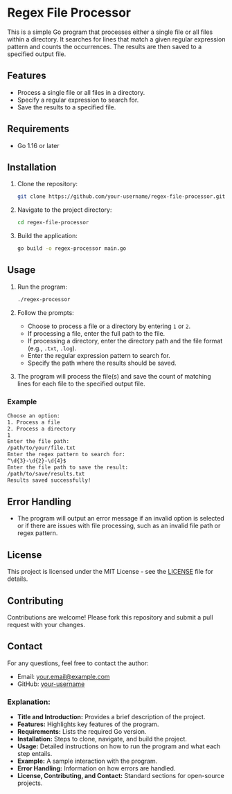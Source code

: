 # Regex File Processor

This is a simple Go program that processes either a single file or all files within a directory. It searches for lines that match a given regular expression pattern and counts the occurrences. The results are then saved to a specified output file.

## Features

- Process a single file or all files in a directory.
- Specify a regular expression to search for.
- Save the results to a specified file.

## Requirements

- Go 1.16 or later

## Installation

1. Clone the repository:

   ```bash
   git clone https://github.com/your-username/regex-file-processor.git
   ```

2. Navigate to the project directory:

   ```bash
   cd regex-file-processor
   ```

3. Build the application:

   ```bash
   go build -o regex-processor main.go
   ```

## Usage

1. Run the program:

   ```bash
   ./regex-processor
   ```

2. Follow the prompts:

   - Choose to process a file or a directory by entering `1` or `2`.
   - If processing a file, enter the full path to the file.
   - If processing a directory, enter the directory path and the file format (e.g., `.txt`, `.log`).
   - Enter the regular expression pattern to search for.
   - Specify the path where the results should be saved.

3. The program will process the file(s) and save the count of matching lines for each file to the specified output file.

### Example

```bash
Choose an option:
1. Process a file
2. Process a directory
1
Enter the file path:
/path/to/your/file.txt
Enter the regex pattern to search for:
^\d{3}-\d{2}-\d{4}$
Enter the file path to save the result:
/path/to/save/results.txt
Results saved successfully!
```

## Error Handling

- The program will output an error message if an invalid option is selected or if there are issues with file processing, such as an invalid file path or regex pattern.

## License

This project is licensed under the MIT License - see the [LICENSE](LICENSE) file for details.

## Contributing

Contributions are welcome! Please fork this repository and submit a pull request with your changes.

## Contact

For any questions, feel free to contact the author:

- Email: your.email@example.com
- GitHub: [your-username](https://github.com/your-username)


### Explanation:
- **Title and Introduction:** Provides a brief description of the project.
- **Features:** Highlights key features of the program.
- **Requirements:** Lists the required Go version.
- **Installation:** Steps to clone, navigate, and build the project.
- **Usage:** Detailed instructions on how to run the program and what each step entails.
- **Example:** A sample interaction with the program.
- **Error Handling:** Information on how errors are handled.
- **License, Contributing, and Contact:** Standard sections for open-source projects.
```
